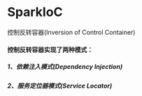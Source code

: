 # SparkIoC
控制反转容器(Inversion of Control Container)

#### 控制反转容器实现了两种模式：
##### 1、依赖注入模式(Dependency Injection)
##### 2、服务定位器模式(Service Locator)
